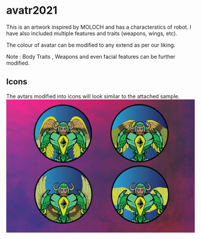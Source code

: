 # avatr2021

This is an artwork inspired by MOLOCH and has a characterstics of robot. I have also included multiple features and traits (weapons, wings, etc). 

The colour of avatar can be modified to any extend as per our liking. 

Note : Body Traits , Weapons and even facial features can be further modified.

## Icons 

The avtars modified into icons will look similar to the attached sample.
![](https://github.com/old-monger/avatr2021/blob/main/traits_p.png)

